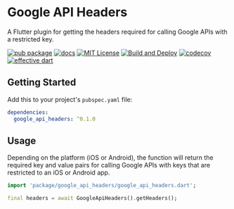 # Google API Headers

A Flutter plugin for getting the headers required for calling Google APIs with a restricted key.

[![pub package](https://img.shields.io/pub/v/google_api_headers.svg)](https://pub.dartlang.org/packages/google_api_headers)
[![docs](https://img.shields.io/badge/docs-latest-blue.svg)](https://pub.dev/documentation/google_api_headers/latest/)
[![MIT License](https://img.shields.io/github/license/zeshuaro/google_api_headers.svg)](https://github.com/zeshuaro/google_api_headers/blob/main/LICENSE)
[![Build and Deploy](https://github.com/zeshuaro/google_api_headers/workflows/GitHub%20Actions/badge.svg)](https://github.com/zeshuaro/google_api_headers/actions?query=workflow%3A%22GitHub+Actions%22)
[![codecov](https://codecov.io/gh/zeshuaro/google_api_headers/branch/main/graph/badge.svg?token=4IVF5MBLTS)](https://codecov.io/gh/zeshuaro/google_api_headers)
[![effective dart](https://img.shields.io/badge/style-effective_dart-40c4ff.svg)](https://github.com/tenhobi/effective_dart)

## Getting Started

Add this to your project's `pubspec.yaml` file:

```yml
dependencies:
  google_api_headers: ^0.1.0
```

## Usage

Depending on the platform (iOS or Android), the function will return the required key and value pairs for calling Google APIs with keys that are restricted to an iOS or Android app.

```dart
import 'package/google_api_headers/google_api_headers.dart';

final headers = await GoogleApiHeaders().getHeaders();
```